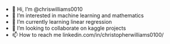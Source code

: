 - 👋 Hi, I’m @chriswilliams0010
- 👀 I’m interested in machine learning and mathematics
- 🌱 I’m currently learning linear regression
- 💞️ I’m looking to collaborate on kaggle projects
- 📫 How to reach me linkedin.com/in/christopherwilliams0100/
